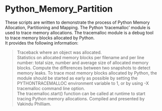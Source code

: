 # Python_Memory_Partition
These scripts are written to demonstrate the process of Python Memory Allocation, Partitioning and Mapping. 
The Python ‘tracemalloc’ module is used to trace memory allocations. 
The tracemalloc module is a debug tool to trace memory blocks allocated by Python.  
It provides the following information: 
> Traceback where an object was allocated.  
> Statistics on allocated memory blocks per filename and per line number: total size, number and average size of allocated memory blocks. 
> Compute the differences between two snapshots to detect memory leaks. 
To trace most memory blocks allocated by Python, the module should be started as early as possible by setting the PYTHONTRACEMALLOC environment variable to 1, or by using -X tracemalloc command line option.  
The tracemalloc.start() function can be called at runtime to start tracing Python memory allocations. 
Compiled and presented by Vakindu Philliam.
